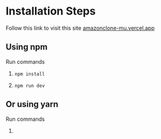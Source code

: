 # Installation Steps

Follow this link to visit this site [amazonclone-mu.vercel.app](amazonclone-mu.vercel.app)

## Using npm

Run commands

1) ```npm install```


2) ```npm run dev```


## Or using yarn

Run commands 

1) ```npm install uu
```
